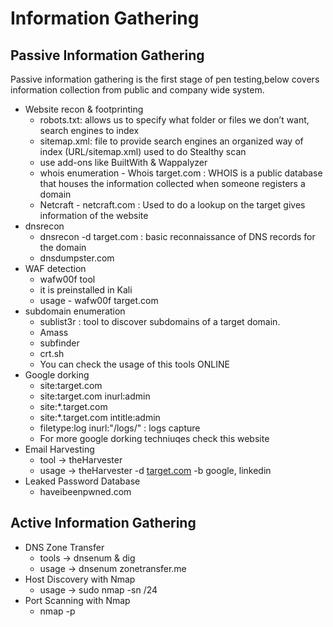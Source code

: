 # Information Gathering

## Passive Information Gathering

Passive information gathering is the first stage of pen testing,below covers information collection from public and company wide system.

- Website recon & footprinting
    - robots.txt:  allows us to specify what folder or files we don’t want, search engines to index 
    - sitemap.xml: file to provide search engines an organized way of index (URL/sitemap.xml)
used to do Stealthy scan
    - use add-ons like BuiltWith & Wappalyzer
    - whois enumeration - Whois target.com : WHOIS is a public database that houses the information collected when someone registers a domain 
    - Netcraft - netcraft.com : Used to do a lookup on the target gives information of the website
- dnsrecon
    - dnsrecon -d target.com : basic reconnaissance of DNS records for the domain
    - dnsdumpster.com
- WAF detection
    - wafw00f tool
    - it is preinstalled in Kali
    - usage - wafw00f target.com
- subdomain enumeration
    - sublist3r : tool to discover subdomains of a target domain.
    - Amass
    - subfinder
    - crt.sh
    - You can check the usage of this tools ONLINE
- Google dorking
    - site:target.com
    - site:target.com inurl:admin
    - site:*.target.com
    - site:*.target.com intitle:admin
    - filetype:log inurl:"/logs/" : logs capture
    - For more google dorking techniuqes check this website
- Email Harvesting
    - tool → theHarvester
    - usage → theHarvester -d [target.com](http://target.com) -b google, linkedin
- Leaked Password Database
    - haveibeenpwned.com

## Active Information Gathering

- DNS Zone Transfer
    - tools → dnsenum & dig
    - usage → dnsenum zonetransfer.me
- Host Discovery with Nmap
    - usage → sudo nmap -sn <target IP>/24
- Port Scanning with Nmap
    - nmap -p <port numbers you want to scan> <target IP>
